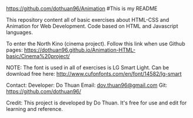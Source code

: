 https://github.com/dothuan96/Animation
#This is my README

This repository content all of basic exercises about HTML-CSS and Animation for Web Development.
Code based on HTML and Javascript languages.

To enter the North Kino (cinema project). Follow this link when use Github pages:
https://dothuan96.github.io/Animation-HTML-basic/Cinema%20project/

NOTE: The font is used in all of exercises is LG Smart Light.
Can be download free here: http://www.cufonfonts.com/en/font/14582/lg-smart

Contact:
Developer: Do Thuan Email: dov.thuan96@gmail.com
Git: https://github.com/dothuan96/

Credit:
This project is developed by Do Thuan.
It's free for use and edit for learning and reference.
